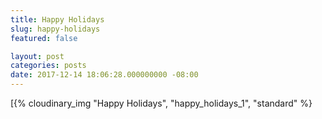 ```yaml
---
title: Happy Holidays
slug: happy-holidays
featured: false

layout: post
categories: posts
date: 2017-12-14 18:06:28.000000000 -08:00
---
```


[{% cloudinary_img "Happy Holidays", "happy_holidays_1", "standard" %}